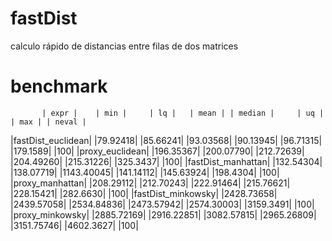 # fastDist
calculo rápido de distancias entre filas de dos matrices

# benchmark
           | expr |    | min |     | lq |   | mean | | median |     | uq |   | max | | neval |
 |fastDist_euclidean|   |79.92418|   |85.66241|   |93.03568|   |90.13945|   |96.71315|  |179.1589|   |100|
    |proxy_euclidean|  |196.35367|  |200.07790|  |212.72639|  |204.49260|  |215.31226|  |325.3437|   |100|
 |fastDist_manhattan|  |132.54304|  |138.07719|  |1143.40045|  |141.14112|  |145.63924|  |198.4304|   |100|
    |proxy_manhattan|  |208.29112|  |212.70243|  |222.91464|  |215.76621|  |228.15421|  |282.6630|   |100|
 |fastDist_minkowsky| |2428.73658| |2439.57058| |2534.84836| |2473.57942| |2574.30003| |3159.3491|   |100|
    |proxy_minkowsky| |2885.72169| |2916.22851| |3082.57815| |2965.26809| |3151.75746| |4602.3627|   |100|
